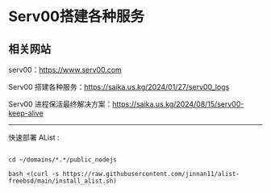 # Serv00搭建各种服务

## 相关网站

serv00：https://www.serv00.com

Serv00 搭建各种服务：https://saika.us.kg/2024/01/27/serv00_logs

Serv00 进程保活最终解决方案：https://saika.us.kg/2024/08/15/serv00-keep-alive

---

快速部署 AList :

~~~

cd ~/domains/*.*/public_nodejs

bash <(curl -s https://raw.githubusercontent.com/jinnan11/alist-freebsd/main/install_alist.sh)

~~~
